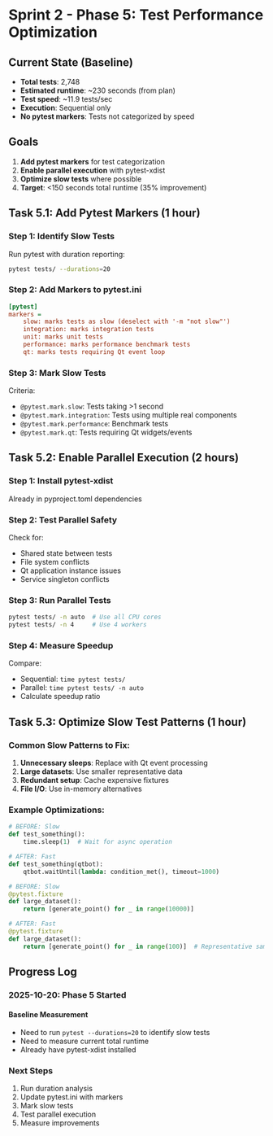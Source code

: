# Sprint 2 - Phase 5: Test Performance Optimization

## Current State (Baseline)

- **Total tests**: 2,748
- **Estimated runtime**: ~230 seconds (from plan)
- **Test speed**: ~11.9 tests/sec
- **Execution**: Sequential only
- **No pytest markers**: Tests not categorized by speed

## Goals

1. **Add pytest markers** for test categorization
2. **Enable parallel execution** with pytest-xdist
3. **Optimize slow tests** where possible
4. **Target**: <150 seconds total runtime (35% improvement)

## Task 5.1: Add Pytest Markers (1 hour)

###  Step 1: Identify Slow Tests

Run pytest with duration reporting:
```bash
pytest tests/ --durations=20
```

### Step 2: Add Markers to pytest.ini

```ini
[pytest]
markers =
    slow: marks tests as slow (deselect with '-m "not slow"')
    integration: marks integration tests
    unit: marks unit tests
    performance: marks performance benchmark tests
    qt: marks tests requiring Qt event loop
```

### Step 3: Mark Slow Tests

Criteria:
- `@pytest.mark.slow`: Tests taking >1 second
- `@pytest.mark.integration`: Tests using multiple real components
- `@pytest.mark.performance`: Benchmark tests
- `@pytest.mark.qt`: Tests requiring Qt widgets/events

## Task 5.2: Enable Parallel Execution (2 hours)

### Step 1: Install pytest-xdist

Already in pyproject.toml dependencies

### Step 2: Test Parallel Safety

Check for:
- Shared state between tests
- File system conflicts
- Qt application instance issues
- Service singleton conflicts

### Step 3: Run Parallel Tests

```bash
pytest tests/ -n auto  # Use all CPU cores
pytest tests/ -n 4     # Use 4 workers
```

### Step 4: Measure Speedup

Compare:
- Sequential: `time pytest tests/`
- Parallel: `time pytest tests/ -n auto`
- Calculate speedup ratio

## Task 5.3: Optimize Slow Test Patterns (1 hour)

### Common Slow Patterns to Fix:

1. **Unnecessary sleeps**: Replace with Qt event processing
2. **Large datasets**: Use smaller representative data
3. **Redundant setup**: Cache expensive fixtures
4. **File I/O**: Use in-memory alternatives

### Example Optimizations:

```python
# BEFORE: Slow
def test_something():
    time.sleep(1)  # Wait for async operation

# AFTER: Fast
def test_something(qtbot):
    qtbot.waitUntil(lambda: condition_met(), timeout=1000)
```

```python
# BEFORE: Slow
@pytest.fixture
def large_dataset():
    return [generate_point() for _ in range(10000)]

# AFTER: Fast
@pytest.fixture
def large_dataset():
    return [generate_point() for _ in range(100)]  # Representative sample
```

## Progress Log

### 2025-10-20: Phase 5 Started

#### Baseline Measurement
- Need to run `pytest --durations=20` to identify slow tests
- Need to measure current total runtime
- Already have pytest-xdist installed

### Next Steps
1. Run duration analysis
2. Update pytest.ini with markers
3. Mark slow tests
4. Test parallel execution
5. Measure improvements
